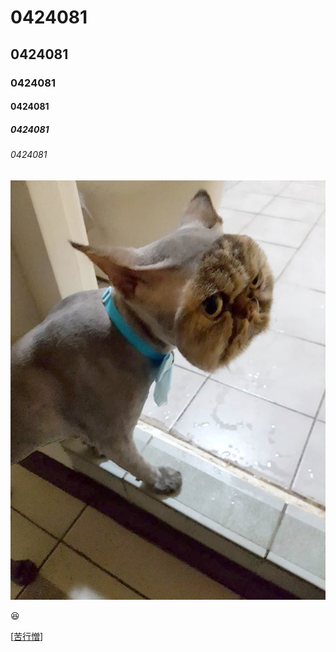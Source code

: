 # 0424081
## 0424081
### 0424081
#### 0424081
##### 0424081
###### 0424081

![81](81.jpg)

:laughing:

[[苦行憎](https://www.youtube.com/watch?v=vuqNddy1QbU)]

